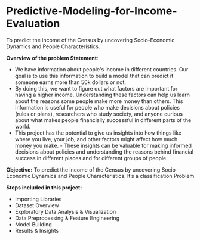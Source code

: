 # Predictive-Modeling-for-Income-Evaluation
To predict the income of the Census by uncovering Socio-Economic Dynamics and People Characteristics.

**Overview of the problem Statement**:
- We have information about people's income in different countries. Our goal is to use this information to build a model that can predict if someone earns       more than 50k dollars or not.
- By doing this, we want to figure out what factors are important for having a higher income. Understanding these factors can help us learn about the reasons    some people make more money than others. This information is useful for people who make decisions about policies (rules or plans), researchers who study       society, and anyone curious about what makes people financially successful in different parts of the world.
- This project has the potential to give us insights into how things like where you live, your job, and other factors might affect how much money you make.   - These insights can be valuable for making informed decisions about policies and understanding the reasons behind financial success in different places and     for different groups of people.


**Objective:**
To predict the income of the Census by uncovering Socio-Economic Dynamics and People Characteristics.
It’s a classification Problem



**Steps included in this project:**
- Importing Libraries
- Dataset Overview
- Exploratory Data Analysis & Visualization
- Data Preprocessing & Feature Engineering
- Model Building
- Results & Insights
